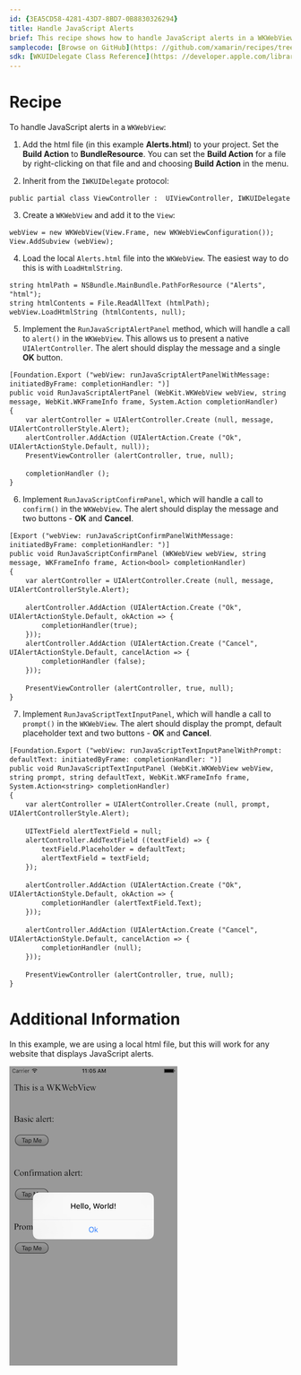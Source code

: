 ```yaml
---
id: {3EA5CD58-4281-43D7-8BD7-0B8830326294}
title: Handle JavaScript Alerts
brief: This recipe shows how to handle JavaScript alerts in a WKWebView by implementing WKUIDelegate.
samplecode: [Browse on GitHub](https: //github.com/xamarin/recipes/tree/master/ios//content_controls/web_view/handle_javascript_alerts)
sdk: [WKUIDelegate Class Reference](https: //developer.apple.com/library/ios/documentation/WebKit/Reference/WKUIDelegate_Ref/)
---
```



# Recipe

To handle JavaScript alerts in a <code>WKWebView</code>: 

<ol><li>Add the html file (in this example <b>Alerts.html</b>) to your project. Set the <b>Build Action</b> to <b>BundleResource</b>. You can set the <b>Build Action</b> for a file by right-clicking on that file and and choosing <b>Build Action</b> in the menu.</li></ol>

<ol start=2><li>Inherit from the <code>IWKUIDelegate</code> protocol: </li></ol>

```
public partial class ViewController :  UIViewController, IWKUIDelegate
```

<ol start=3><li>Create a <code>WKWebView</code> and add it to the <code>View</code>: </li></ol>

```
webView = new WKWebView(View.Frame, new WKWebViewConfiguration());
View.AddSubview (webView);
```

<ol start=4>
  <li>Load the local <code>Alerts.html</code> file into the <code>WKWebView</code>. The easiest way to do this is with <code>LoadHtmlString</code>.</li>
</ol>


```
string htmlPath = NSBundle.MainBundle.PathForResource ("Alerts", "html");
string htmlContents = File.ReadAllText (htmlPath);
webView.LoadHtmlString (htmlContents, null);
```

<ol start=5>
<li>
Implement the <code>RunJavaScriptAlertPanel</code> method, which will handle a call to <code>alert()</code> in the <code>WKWebView</code>. This allows us to present a native <code>UIAlertController</code>. The alert should display the message and a single <b>OK</b> button.
</li>
</ol>

```		
[Foundation.Export ("webView: runJavaScriptAlertPanelWithMessage: initiatedByFrame: completionHandler: ")]
public void RunJavaScriptAlertPanel (WebKit.WKWebView webView, string message, WebKit.WKFrameInfo frame, System.Action completionHandler)
{
	var alertController = UIAlertController.Create (null, message, UIAlertControllerStyle.Alert);
	alertController.AddAction (UIAlertAction.Create ("Ok", UIAlertActionStyle.Default, null));
	PresentViewController (alertController, true, null);

	completionHandler ();
}
```

<ol start=6>
<li>
Implement <code>RunJavaScriptConfirmPanel</code>, which will handle a call to <code>confirm()</code> in the <code>WKWebView</code>. The alert should display the message and two buttons - <b>OK</b> and <b>Cancel</b>.
</li>
</ol>

```
[Export ("webView: runJavaScriptConfirmPanelWithMessage: initiatedByFrame: completionHandler: ")]
public void RunJavaScriptConfirmPanel (WKWebView webView, string message, WKFrameInfo frame, Action<bool> completionHandler)
{
	var alertController = UIAlertController.Create (null, message, UIAlertControllerStyle.Alert);

	alertController.AddAction (UIAlertAction.Create ("Ok", UIAlertActionStyle.Default, okAction => {
		completionHandler(true);
	}));
	alertController.AddAction (UIAlertAction.Create ("Cancel", UIAlertActionStyle.Default, cancelAction => {
		completionHandler (false);
	}));

	PresentViewController (alertController, true, null);
}
```

<ol start=7>
<li>
Implement <code>RunJavaScriptTextInputPanel</code>, which will handle a call to <code>prompt()</code> in the <code>WKWebView</code>. The alert should display the prompt, default placeholder text and two buttons - <b>OK</b> and <b>Cancel</b>.
</li>
</ol>

```
[Foundation.Export ("webView: runJavaScriptTextInputPanelWithPrompt: defaultText: initiatedByFrame: completionHandler: ")]
public void RunJavaScriptTextInputPanel (WebKit.WKWebView webView, string prompt, string defaultText, WebKit.WKFrameInfo frame, System.Action<string> completionHandler)
{
	var alertController = UIAlertController.Create (null, prompt, UIAlertControllerStyle.Alert);

	UITextField alertTextField = null;
	alertController.AddTextField ((textField) => {
		textField.Placeholder = defaultText;
		alertTextField = textField;
	});

	alertController.AddAction (UIAlertAction.Create ("Ok", UIAlertActionStyle.Default, okAction => {
		completionHandler (alertTextField.Text);
	}));

	alertController.AddAction (UIAlertAction.Create ("Cancel", UIAlertActionStyle.Default, cancelAction => {
		completionHandler (null);
	}));

	PresentViewController (alertController, true, null);
}
```

# Additional Information

In this example, we are using a local html file, but this will work for any website that displays JavaScript alerts.

[ ![](Images/basic_alert.png)](Images/basic_alert.png)